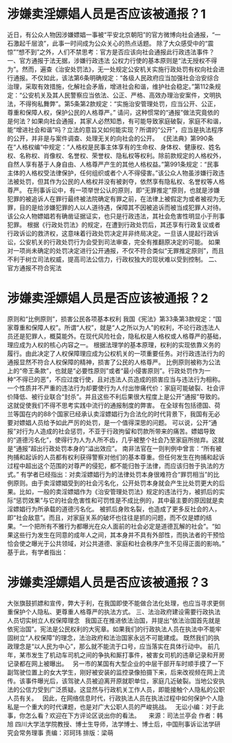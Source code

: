 # 涉嫌卖淫嫖娼人员是否应该被通报？1


近日，有公众人物因涉嫌嫖娼一事被“平安北京朝阳”的官方微博向社会通报，“一石激起千层浪”，此事一时间成为公众关心的热点话题。
除了大众感受中的“震惊”“想不到”之外，人们不禁思考：官方是否应该向社会通报此行政违法事件？
 
一、官方通报于法无据，涉嫌行政违法
公权力行使的基本原则是“法无授权不得为”。然而，遍查《治安处罚法》，无一处规定公安机关实施行政处罚有权向社会进行通报。不仅如此，该法第6条明确规定：“各级人民政府应当加强社会治安综合治理，采取有效措施，化解社会矛盾，增进社会和谐，维护社会稳定。”第112条规定：“公安机关及其人民警察应当依法、公正、严格、高效办理治安案件，文明执法，不得徇私舞弊”。第5条第2款规定：“实施治安管理处罚，应当公开、公正，尊重和保障人权，保护公民的人格尊严。”
请问，这种惯常的“通报”做法究竟依的是何法？如果向社会通报，其家人必然知悉，有可能导致家庭破裂，家庭不和谐，能“增进社会和谐”吗？立法的意旨又如何能实现？所谓的“公开”，应当是执法程序的公开，并非是与案件调查、处理无关的向社会的公开。
《民法典》第990条在“人格权编“中规定：“人格权是民事主体享有的生命权、身体权、健康权、姓名权、名称权、肖像权、名誉权、荣誉权、隐私权等权利。除前款规定的人格权外，自然人享有基于人身自由、人格尊严产生的其他人格权益。”第991条规定：“民事主体的人格权受法律保护，任何组织或者个人不得侵害。”该公众人物虽涉嫌行政违法被处罚，但其作为公民的人格权并没有被剥夺，依然享有隐私权、名誉权等人格尊严。
在刑事诉讼中，有一项举世公认的原则，即“无罪推定”原则，也就是涉嫌犯罪的被追诉人在罪行最终被法院确定有罪之前，在法律上被假定为或者被视为无罪，目的是给涉嫌犯罪的人以人道待遇，保障其不因被追诉而被当成犯罪人对待。
该公众人物嫖娼若有确凿证据证实，也只是行政违法，其社会危害性明显小于刑事犯罪。
根据《行政处罚法》的规定，在遭到行政处罚后，其还享有行政复议或者行政诉讼的救济权，这意味着行政处罚决定并非终局决定。一旦该人提起行政诉讼，公安机关的行政处罚行为会受到司法审查，完全有推翻原决定的可能。
如果对一项尚未确定的处罚决定进行公开通报，不仅不符合类似“无罪推定原则”，而且不利于树立司法权威，提高司法公信力，行政权独大的现状难以受到控制。
二、官方通报不符合宪法

# 涉嫌卖淫嫖娼人员是否应该被通报？2

原则和“比例原则”，损害公民各项基本权利
我国《宪法》第33条第3款规定：“国家尊重和保障人权”。所谓“人权”，就是“人之所以为人”的权利，不论行政违法人员还是犯罪人，概莫能外。在现代风险社会，隐私权是人格权或人格尊严的基础，理应成为人权的核心内容之一。
根据法理学的基本原理，权利的实现依靠义务的履行。由此决定了人权保障理应成为公权机关的一项重要任务。对行政违法行为的通报显然不符合人权保障的精神，损害了公民的人格尊严。
比例原则被称为公法上的“帝王条款”，也就是“必要性原则”或者“最小侵害原则”。行政处罚作为一种“不得已的恶”，不应过度行使，且对违法人员造成的损害应当与违法行为相称。
一个性质并不严重的违法行为却要使行为人付出惨痛代价：家庭可能破裂、社会评价降低、被行业联合“封杀”。并且这些不利后果很大程度上是公开“通报”导致的。这就促使我们不得不思考实践中流行的通报制度的弊害。
在全球有包括德国、荷兰等国在内的88个国家已经承认卖淫嫖娼行为合法化的时代背景下，我国有无必要对嫖娼人员给予如此严厉的处罚，是一个值得深思的问题。
可以说，公开“通报”对行为人造成的社会惩罚，不亚于行政拘留和罚款所带来的痛苦。嫖娼导致的“道德污名化”，使得行为人为人所不齿，几乎被整个社会乃至家庭所抛弃。这就是“通报”超出行政处罚本身的“溢出效应”。
南非法官在一则判例中曾言：“所有被拘捕和起诉的人员都有权利获得警察对他们的基本尊重。但任何发生在拘捕和起诉过程中超出这个范围的对尊严的侵犯，都不能归咎于法律，而应该归咎于执法的方式。”
有学者已经指出：对卖淫嫖娼行为的法律处罚本身很难符合“罪罚相当”的比例原则。由于卖淫嫖娼受到的社会污名化，公开处罚本身就会产生比处罚更大的后果。比如，一般的卖淫嫖娼作为《治安管理处罚法》规定的违法行为，被抓后的实际“惩罚效果”与它的社会危害性和可罚性是不成比例的，其中最主要的原因就是卖淫嫖娼行为所承载的道德污名化。
被抓后身败名裂，也造成了更多反社会的人，即“社会敌意”。而且，对家庭关系的破坏也往往是抓的问题，而不仅是嫖的结果。“一个把所有不雅行为都曝光在众人面前的社会必定是道德瓦解的社会”。“如果这些行为发生在同意的成年人之间，其本身并不具有外部性，而执法者的干预恰恰会使之曝光于公共领域，对公共道德、家庭和社会秩序产生不见得正面的影响。”
基于此，有学者指出：

# 涉嫌卖淫嫖娼人员是否应该被通报？3

大张旗鼓抓嫖和宣传，弊大于利，在我国即使不能做合法化处理，也应当寻求更侧重保护个人隐私、更尊重人格尊严的执法方式。
三、法治政府建设需要行政执法人员切实树立人权保障理念
 
我国正在推进依法治国，并提出“依法治国首先就是依宪治国”。宪法是公民权利的大宪章。如果我们的行政执法人员在执法中不能牢固树立“人权保障”的理念，法治政府和法治国家永远不可能建成。
既然我们的执政理念是“以人民为中心”，那么就不能流于口号，应当落实在具体行动中。
前几年，某市发生了机动车司机之间的争执和厮打事件，被害女司机的违章记录和开房记录都在网上被曝出。
 
另一市的某国有大型企业的中层干部开车时顺手摸了一下副驾驶位置上的女大学生，刚好被安装的监控录像拍摄下来，后来改视频在网上流传。该事件曝光后，该驾驶人员被迫离开原就职单位，家庭几近破裂。当地公安执法的公信力受到广泛质疑。这显然与行政机关工作人员，即能接触个人隐私的公职人员有关。
 
因此，在网络信息时代，行政执法人员在执法过程中如何保护个人隐私是一个重大的时代课题，也是对广大公职人员的严峻挑战。
 
无讼小编：对于此事，你怎么看？欢迎在下方评论区说出你的看法。
 
 
来源：司法兰亭会
作者：韩旭 四川大学法学院教授、博士生导师，法学博士、博士后，中国刑事诉讼法学研究会常务理事
责编：邓珂玮
排版：梁萌
 


